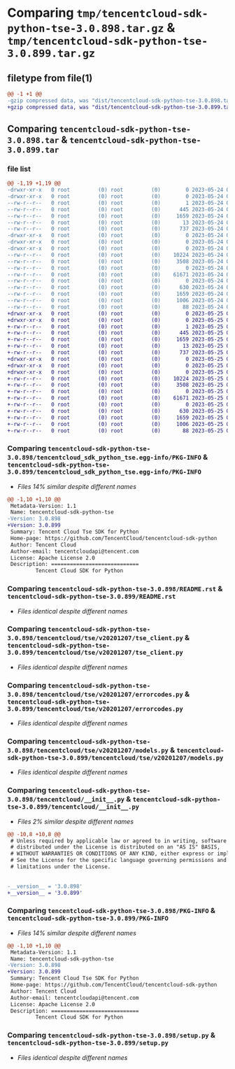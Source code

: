 # Comparing `tmp/tencentcloud-sdk-python-tse-3.0.898.tar.gz` & `tmp/tencentcloud-sdk-python-tse-3.0.899.tar.gz`

## filetype from file(1)

```diff
@@ -1 +1 @@
-gzip compressed data, was "dist/tencentcloud-sdk-python-tse-3.0.898.tar", last modified: Wed May 24 02:10:33 2023, max compression
+gzip compressed data, was "dist/tencentcloud-sdk-python-tse-3.0.899.tar", last modified: Thu May 25 00:40:12 2023, max compression
```

## Comparing `tencentcloud-sdk-python-tse-3.0.898.tar` & `tencentcloud-sdk-python-tse-3.0.899.tar`

### file list

```diff
@@ -1,19 +1,19 @@
-drwxr-xr-x   0 root         (0) root         (0)        0 2023-05-24 02:10:33.000000 tencentcloud-sdk-python-tse-3.0.898/
-drwxr-xr-x   0 root         (0) root         (0)        0 2023-05-24 02:10:33.000000 tencentcloud-sdk-python-tse-3.0.898/tencentcloud_sdk_python_tse.egg-info/
--rw-r--r--   0 root         (0) root         (0)        1 2023-05-24 02:10:33.000000 tencentcloud-sdk-python-tse-3.0.898/tencentcloud_sdk_python_tse.egg-info/dependency_links.txt
--rw-r--r--   0 root         (0) root         (0)      445 2023-05-24 02:10:33.000000 tencentcloud-sdk-python-tse-3.0.898/tencentcloud_sdk_python_tse.egg-info/SOURCES.txt
--rw-r--r--   0 root         (0) root         (0)     1659 2023-05-24 02:10:33.000000 tencentcloud-sdk-python-tse-3.0.898/tencentcloud_sdk_python_tse.egg-info/PKG-INFO
--rw-r--r--   0 root         (0) root         (0)       13 2023-05-24 02:10:33.000000 tencentcloud-sdk-python-tse-3.0.898/tencentcloud_sdk_python_tse.egg-info/top_level.txt
--rw-r--r--   0 root         (0) root         (0)      737 2023-05-24 02:10:33.000000 tencentcloud-sdk-python-tse-3.0.898/README.rst
-drwxr-xr-x   0 root         (0) root         (0)        0 2023-05-24 02:10:33.000000 tencentcloud-sdk-python-tse-3.0.898/tencentcloud/
-drwxr-xr-x   0 root         (0) root         (0)        0 2023-05-24 02:10:33.000000 tencentcloud-sdk-python-tse-3.0.898/tencentcloud/tse/
-drwxr-xr-x   0 root         (0) root         (0)        0 2023-05-24 02:10:33.000000 tencentcloud-sdk-python-tse-3.0.898/tencentcloud/tse/v20201207/
--rw-r--r--   0 root         (0) root         (0)    10224 2023-05-24 02:10:33.000000 tencentcloud-sdk-python-tse-3.0.898/tencentcloud/tse/v20201207/tse_client.py
--rw-r--r--   0 root         (0) root         (0)     3508 2023-05-24 02:10:33.000000 tencentcloud-sdk-python-tse-3.0.898/tencentcloud/tse/v20201207/errorcodes.py
--rw-r--r--   0 root         (0) root         (0)        0 2023-05-24 02:10:33.000000 tencentcloud-sdk-python-tse-3.0.898/tencentcloud/tse/v20201207/__init__.py
--rw-r--r--   0 root         (0) root         (0)    61671 2023-05-24 02:10:33.000000 tencentcloud-sdk-python-tse-3.0.898/tencentcloud/tse/v20201207/models.py
--rw-r--r--   0 root         (0) root         (0)        0 2023-05-24 02:10:33.000000 tencentcloud-sdk-python-tse-3.0.898/tencentcloud/tse/__init__.py
--rw-r--r--   0 root         (0) root         (0)      630 2023-05-24 02:10:33.000000 tencentcloud-sdk-python-tse-3.0.898/tencentcloud/__init__.py
--rw-r--r--   0 root         (0) root         (0)     1659 2023-05-24 02:10:33.000000 tencentcloud-sdk-python-tse-3.0.898/PKG-INFO
--rw-r--r--   0 root         (0) root         (0)     1006 2023-05-24 02:10:33.000000 tencentcloud-sdk-python-tse-3.0.898/setup.py
--rw-r--r--   0 root         (0) root         (0)       88 2023-05-24 02:10:33.000000 tencentcloud-sdk-python-tse-3.0.898/setup.cfg
+drwxr-xr-x   0 root         (0) root         (0)        0 2023-05-25 00:40:12.000000 tencentcloud-sdk-python-tse-3.0.899/
+drwxr-xr-x   0 root         (0) root         (0)        0 2023-05-25 00:40:12.000000 tencentcloud-sdk-python-tse-3.0.899/tencentcloud_sdk_python_tse.egg-info/
+-rw-r--r--   0 root         (0) root         (0)        1 2023-05-25 00:40:12.000000 tencentcloud-sdk-python-tse-3.0.899/tencentcloud_sdk_python_tse.egg-info/dependency_links.txt
+-rw-r--r--   0 root         (0) root         (0)      445 2023-05-25 00:40:12.000000 tencentcloud-sdk-python-tse-3.0.899/tencentcloud_sdk_python_tse.egg-info/SOURCES.txt
+-rw-r--r--   0 root         (0) root         (0)     1659 2023-05-25 00:40:12.000000 tencentcloud-sdk-python-tse-3.0.899/tencentcloud_sdk_python_tse.egg-info/PKG-INFO
+-rw-r--r--   0 root         (0) root         (0)       13 2023-05-25 00:40:12.000000 tencentcloud-sdk-python-tse-3.0.899/tencentcloud_sdk_python_tse.egg-info/top_level.txt
+-rw-r--r--   0 root         (0) root         (0)      737 2023-05-25 00:40:12.000000 tencentcloud-sdk-python-tse-3.0.899/README.rst
+drwxr-xr-x   0 root         (0) root         (0)        0 2023-05-25 00:40:12.000000 tencentcloud-sdk-python-tse-3.0.899/tencentcloud/
+drwxr-xr-x   0 root         (0) root         (0)        0 2023-05-25 00:40:12.000000 tencentcloud-sdk-python-tse-3.0.899/tencentcloud/tse/
+drwxr-xr-x   0 root         (0) root         (0)        0 2023-05-25 00:40:12.000000 tencentcloud-sdk-python-tse-3.0.899/tencentcloud/tse/v20201207/
+-rw-r--r--   0 root         (0) root         (0)    10224 2023-05-25 00:40:12.000000 tencentcloud-sdk-python-tse-3.0.899/tencentcloud/tse/v20201207/tse_client.py
+-rw-r--r--   0 root         (0) root         (0)     3508 2023-05-25 00:40:12.000000 tencentcloud-sdk-python-tse-3.0.899/tencentcloud/tse/v20201207/errorcodes.py
+-rw-r--r--   0 root         (0) root         (0)        0 2023-05-25 00:40:12.000000 tencentcloud-sdk-python-tse-3.0.899/tencentcloud/tse/v20201207/__init__.py
+-rw-r--r--   0 root         (0) root         (0)    61671 2023-05-25 00:40:12.000000 tencentcloud-sdk-python-tse-3.0.899/tencentcloud/tse/v20201207/models.py
+-rw-r--r--   0 root         (0) root         (0)        0 2023-05-25 00:40:12.000000 tencentcloud-sdk-python-tse-3.0.899/tencentcloud/tse/__init__.py
+-rw-r--r--   0 root         (0) root         (0)      630 2023-05-25 00:40:12.000000 tencentcloud-sdk-python-tse-3.0.899/tencentcloud/__init__.py
+-rw-r--r--   0 root         (0) root         (0)     1659 2023-05-25 00:40:12.000000 tencentcloud-sdk-python-tse-3.0.899/PKG-INFO
+-rw-r--r--   0 root         (0) root         (0)     1006 2023-05-25 00:40:12.000000 tencentcloud-sdk-python-tse-3.0.899/setup.py
+-rw-r--r--   0 root         (0) root         (0)       88 2023-05-25 00:40:12.000000 tencentcloud-sdk-python-tse-3.0.899/setup.cfg
```

### Comparing `tencentcloud-sdk-python-tse-3.0.898/tencentcloud_sdk_python_tse.egg-info/PKG-INFO` & `tencentcloud-sdk-python-tse-3.0.899/tencentcloud_sdk_python_tse.egg-info/PKG-INFO`

 * *Files 14% similar despite different names*

```diff
@@ -1,10 +1,10 @@
 Metadata-Version: 1.1
 Name: tencentcloud-sdk-python-tse
-Version: 3.0.898
+Version: 3.0.899
 Summary: Tencent Cloud Tse SDK for Python
 Home-page: https://github.com/TencentCloud/tencentcloud-sdk-python
 Author: Tencent Cloud
 Author-email: tencentcloudapi@tencent.com
 License: Apache License 2.0
 Description: ============================
         Tencent Cloud SDK for Python
```

### Comparing `tencentcloud-sdk-python-tse-3.0.898/README.rst` & `tencentcloud-sdk-python-tse-3.0.899/README.rst`

 * *Files identical despite different names*

### Comparing `tencentcloud-sdk-python-tse-3.0.898/tencentcloud/tse/v20201207/tse_client.py` & `tencentcloud-sdk-python-tse-3.0.899/tencentcloud/tse/v20201207/tse_client.py`

 * *Files identical despite different names*

### Comparing `tencentcloud-sdk-python-tse-3.0.898/tencentcloud/tse/v20201207/errorcodes.py` & `tencentcloud-sdk-python-tse-3.0.899/tencentcloud/tse/v20201207/errorcodes.py`

 * *Files identical despite different names*

### Comparing `tencentcloud-sdk-python-tse-3.0.898/tencentcloud/tse/v20201207/models.py` & `tencentcloud-sdk-python-tse-3.0.899/tencentcloud/tse/v20201207/models.py`

 * *Files identical despite different names*

### Comparing `tencentcloud-sdk-python-tse-3.0.898/tencentcloud/__init__.py` & `tencentcloud-sdk-python-tse-3.0.899/tencentcloud/__init__.py`

 * *Files 2% similar despite different names*

```diff
@@ -10,8 +10,8 @@
 # Unless required by applicable law or agreed to in writing, software
 # distributed under the License is distributed on an "AS IS" BASIS,
 # WITHOUT WARRANTIES OR CONDITIONS OF ANY KIND, either express or implied.
 # See the License for the specific language governing permissions and
 # limitations under the License.
 
 
-__version__ = '3.0.898'
+__version__ = '3.0.899'
```

### Comparing `tencentcloud-sdk-python-tse-3.0.898/PKG-INFO` & `tencentcloud-sdk-python-tse-3.0.899/PKG-INFO`

 * *Files 14% similar despite different names*

```diff
@@ -1,10 +1,10 @@
 Metadata-Version: 1.1
 Name: tencentcloud-sdk-python-tse
-Version: 3.0.898
+Version: 3.0.899
 Summary: Tencent Cloud Tse SDK for Python
 Home-page: https://github.com/TencentCloud/tencentcloud-sdk-python
 Author: Tencent Cloud
 Author-email: tencentcloudapi@tencent.com
 License: Apache License 2.0
 Description: ============================
         Tencent Cloud SDK for Python
```

### Comparing `tencentcloud-sdk-python-tse-3.0.898/setup.py` & `tencentcloud-sdk-python-tse-3.0.899/setup.py`

 * *Files identical despite different names*

